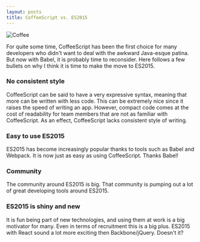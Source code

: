 ```yaml
---
layout: posts
title: CoffeeScript vs. ES2015
---
```


![Coffee](http://localhost:4000/assets/images/2015-12-20/coffee.jpg)

For quite some time, CoffeeScript has been the first choice for many developers who didn't want to deal with the awkward Java-esque patina. But now with Babel, it is probably time to reconsider. Here follows a few bullets on why I think it is time to make the move to ES2015.

<!--more-->

### No consistent style
CoffeeScript can be said to have a very expressive syntax, meaning that more can be written with less code. This can be extremely nice since it raises the speed of writing an app. However, compact code comes at the cost of readability for team members that are not as familiar with CoffeeScript. As an effect, CoffeeScript lacks consistent style of writing.

### Easy to use ES2015
ES2015 has become increasingly popular thanks to tools such as Babel and Webpack. It is now just as easy as using CoffeeScript. Thanks Babel!

### Community
The community around ES2015 is big. That community is pumping out a lot of great developing tools around ES2015.

### ES2015 is shiny and new
It is fun being part of new technologies, and using them at work is a big motivator for many. Even in terms of recruitment this is a big plus. ES2015 with React sound a lot more exciting then Backbone/jQuery. Doesn't it?
